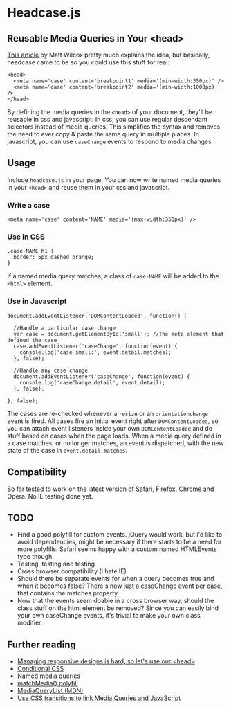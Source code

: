 # Headcase.js

## Reusable Media Queries in Your &lt;head&gt;


[This article](http://mattwilcox.net/archive/entry/id/1091/) by Matt Wilcox pretty much explains the idea, but basically, headcase came to be so you could use this stuff for real:

    <head>
      <meta name='case' content='breakpoint1' media='(min-width:350px)' />
      <meta name='case' content='breakpoint2' media='(min-width:1000px)' />
    </head>

By defining the media queries in the <code>&lt;head&gt;</code> of your document, they'll be reusable in css and javascript. In css, you can use regular descendant selectors instead of media queries. This simplifies the syntax and removes the need to ever copy & paste the same query in multiple places. In javascript, you can use <code>caseChange</code> events to respond to media changes.


## Usage

Include <code>headcase.js</code> in your page. You can now write named media queries in your <code>&lt;head&gt;</code> and reuse them in your css and javascript.

### Write a case

    <meta name='case' content='NAME' media='(max-width:350px)' />

### Use in CSS

    .case-NAME h1 {
      border: 5px dashed orange;
    }

If a named media query matches, a class of <code>case-NAME</code> will be added to the <code>&lt;html&gt;</code> element.

### Use in Javascript

    document.addEventListener('DOMContentLoaded', function() {

      //Handle a particular case change
      var case = document.getElementById('small'); //The meta element that defined the case
      case.addEventListener('caseChange', function(event) {
        console.log('case small:', event.detail.matches);
      }, false);

      //Handle any case change
      document.addEventListener('caseChange', function(event) {
        console.log('caseChange.detail', event.detail);
      }, false);

    }, false);

The cases are re-checked whenever a <code>resize</code> or an <code>orientationchange</code> event is fired. All cases fire an initial event right after <code>DOMContentLoaded</code>, so you can attach event listeners inside your own <code>DOMContentLoaded</code> and do stuff based on cases when the page loads. When a media query defined in a case matches, or no longer matches, an event is dispatched, with the new state of the case in <code>event.detail.matches</code>.


Compatibility
---

So far tested to work on the latest version of Safari, Firefox, Chrome and Opera. No IE testing done yet.


TODO
---

- Find a good polyfill for custom events. jQuery would work, but i'd like to avoid dependencies, might be necessary if there starts to be a need for more polyfills. Safari seems happy with a custom named HTMLEvents type though.
- Testing, testing and testing
- Cross browser compatibility (I hate IE)
- Should there be separate events for when a query becomes true and when it becomes false? There's now just a caseChange event per case, that contains the matches property.
- Now that the events seem doable in a cross browser way, should the class stuff on the html element be removed? Since you can easily bind your own caseChange events, it's trivial to make your own class modifier.

Further reading
---

- [Managing responsive designs is hard, so let's use our &lt;head&gt;](http://mattwilcox.net/archive/entry/id/1091/)
- [Conditional CSS](http://adactio.com/journal/5429/)
- [Named media queries](http://foolproof.me/post/26907878219/named-media-queries)
- [matchMedia() polyfill](https://github.com/paulirish/matchMedia.js)
- [MediaQueryList (MDN)](https://developer.mozilla.org/en/DOM/MediaQueryList)
- [Use CSS transitions to link Media Queries and JavaScript](http://www.paulrhayes.com/2011-11/use-css-transitions-to-link-media-queries-and-javascript/)